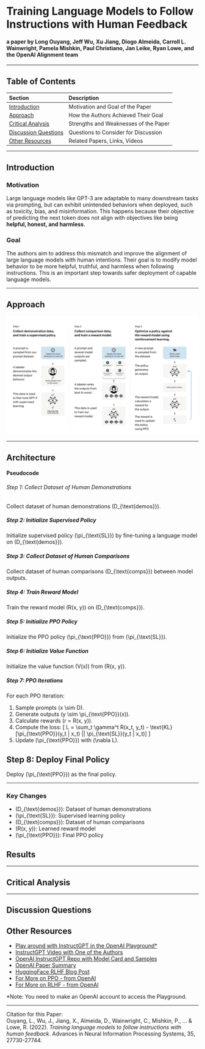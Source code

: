 # Training Language Models to Follow Instructions with Human Feedback

#### a paper by Long Ouyang, Jeff Wu, Xu Jiang, Diogo Almeida, Carroll L. Wainwright, Pamela Mishkin, Paul Christiano, Jan Leike, Ryan Lowe, and the OpenAI Alignment team
___
## Table of Contents
|Section| Description                  |
|:---|:-----------------------------|
|[Introduction](#introduction)| Motivation and Goal of the Paper |
|[Approach](#approach)| How the Authors Achieved Their Goal|
|[Critical Analysis](#critical-analysis)| Strengths and Weaknesses of the Paper|
|[Discussion Questions](#discussion-questions)| Questions to Consider for Discussion|
|[Other Resources](#other-resources)| Related Papers, Links, Videos|


___

Introduction
---
### Motivation
Large language models like GPT-3 are adaptable to many downstream tasks via prompting, but can exhibit unintended behaviors when deployed, such as toxicity, bias, and misinformation. This happens because their objective of predicting the next token does not align with objectives like being **helpful, honest, and harmless**.

### Goal
The authors aim to address this mismatch and improve the alignment of large language models with human intentions. Their goal is to modify model behavior to be more helpful, truthful, and harmless when following instructions. This is an important step towards safer deployment of capable language models.

___

Approach
---
![InstructGPT](miscellaneous_files/diagram.png)

___

Architecture
---
#### Pseudocode

###### Step 1: Collect Dataset of Human Demonstrations
Collect dataset of human demonstrations \(D_{\text{demos}}\).

##### Step 2: Initialize Supervised Policy
Initialize supervised policy \(\pi_{\text{SL}}\) by fine-tuning a language model on \(D_{\text{demos}}\).

##### Step 3: Collect Dataset of Human Comparisons
Collect dataset of human comparisons \(D_{\text{comps}}\) between model outputs.

##### Step 4: Train Reward Model
Train the reward model \(R(x, y)\) on \(D_{\text{comps}}\).

##### Step 5: Initialize PPO Policy
Initialize the PPO policy \(\pi_{\text{PPO}}\) from \(\pi_{\text{SL}}\).

##### Step 6: Initialize Value Function
Initialize the value function \(V(x)\) from \(R(x, y)\).

##### Step 7: PPO Iterations
For each PPO iteration:
1. Sample prompts \(x \sim D\).
2. Generate outputs \(y \sim \pi_{\text{PPO}}(x)\).
3. Calculate rewards \(r = R(x, y)\).
4. Compute the loss:
   \[
   L = \sum_t \gamma^t R(x_t, y_t) - \text{KL}[\pi_{\text{PPO}}(y_t | x_t) || \pi_{\text{SL}}(y_t | x_t)]
   \]
5. Update \(\pi_{\text{PPO}}\) with \(\nabla L\).

## Step 8: Deploy Final Policy
Deploy \(\pi_{\text{PPO}}\) as the final policy.

---

### Key Changes
- \(D_{\text{demos}}\): Dataset of human demonstrations
- \(\pi_{\text{SL}}\): Supervised learning policy
- \(D_{\text{comps}}\): Dataset of human comparisons
- \(R(x, y)\): Learned reward model
- \(\pi_{\text{PPO}}\): Final PPO policy

Results
---


___
Critical Analysis
---


___
Discussion Questions
---



Other Resources
---
- [Play around with InstructGPT in the OpenAI Playground*](https://platform.openai.com/playground?mode=complete)
- [InstructGPT Video with One of the Authors](https://www.youtube.com/watch?v=QGpaBWOaHQI)
- [OpenAI InstructGPT Repo with Model Card and Samples](https://github.com/openai/following-instructions-human-feedback#instructgpt-training-language-models-to-follow-instructions-with-human-feedback)
- [OpenAI Paper Summary](https://openai.com/research/instruction-following#sample1)
- [HuggingFace RLHF Blog Post](https://huggingface.co/blog/rlhf)
- [For More on PPO - from OpenAI](https://openai.com/research/openai-baselines-ppo)
- [For More on RLHF - from OpenAI](https://openai.com/research/learning-from-human-preferences)

*Note: You need to make an OpenAI account to access the Playground.
___
Citation for this Paper:\
Ouyang, L., Wu, J., Jiang, X., Almeida, D., Wainwright, C., Mishkin, P., ... & Lowe, R. (2022). _Training language models to follow instructions with human feedback_. Advances in Neural Information Processing Systems, 35, 27730-27744.
